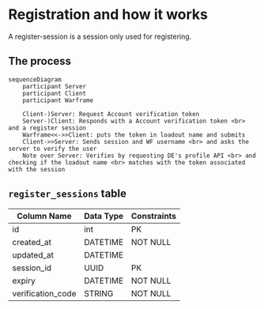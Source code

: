 # Registration and how it works

A register-session is a session only used for registering.

## The process
```mermaid
sequenceDiagram
    participant Server
    participant Client
    participant Warframe

    Client-)Server: Request Account verification token
    Server-)Client: Responds with a Account verification token <br> and a register session
    Warframe<<->>Client: puts the token in loadout name and submits
    Client->>Server: Sends session and WF username <br> and asks the server to verify the user
    Note over Server: Verifies by requesting DE's profile API <br> and checking if the loadout name <br> matches with the token associated with the session
```

## `register_sessions` table
| Column Name       | Data Type | Constraints |
| ----------------- | --------- | ----------- |
| id                | int       | PK          |
| created_at        | DATETIME  | NOT NULL    |
| updated_at        | DATETIME  |             |
| session_id        | UUID      | PK          |
| expiry            | DATETIME  | NOT NULL    |
| verification_code | STRING    | NOT NULL    |

